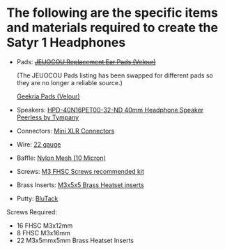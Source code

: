 # The following are the specific items and materials required to create the Satyr 1 Headphones

* Pads: <s>[JEUOCOU Replacement Ear Pads (Velour)](https://www.amazon.com/dp/B0B3GVK9D4)</s>

  (The JEUOCOU Pads listing has been swapped for different pads so they are no longer a reliable source.)

  [Geekria Pads (Velour)](https://www.amazon.com/gp/product/B07CL75L81)

* Speakers: [HPD-40N16PET00-32-ND   40mm Headphone Speaker Peerless by Tympany](https://www.digikey.com/en/products/detail/peerless-by-tymphany/hpd-40n16pet00-32/6211127)

* Connectors: [Mini XLR Connectors](https://www.amazon.com/dp/B07GTDWNM4)

* Wire: [22 gauge](https://www.amazon.com/dp/B077XBWX8V)

* Baffle: [Nylon Mesh (10 Micron)](https://www.amazon.com/gp/product/B08X23FN6R)

* Screws: [M3 FHSC Screws recommended kit](https://www.amazon.com/gp/product/B086MC31JT)

* Brass Inserts: [M3x5x5 Brass Heatset inserts](https://www.amazon.com/gp/product/B07TZ37HXJ)

* Putty: [BluTack](https://www.amazon.com/Sticky-Tack-Samstr%C3%B6ng-Adhesive-Perfect/dp/B0839P2STQ/)

Screws Required:

* 16 FHSC M3x12mm
* 8 FHSC M3x16mm
* 22 M3x5mmx5mm Brass Heatset Inserts
